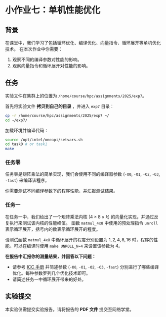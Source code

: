 # 小作业七：单机性能优化

## 背景

在课堂中，我们学习了包括循环优化、编译优化、向量指令、循环展开等单机优化技术。
在本次作业中你需要：

1. 观察不同的编译参数对性能的影响。
2. 观察向量指令和循环展开对性能的影响。

## 任务

实验文件在集群上的位置为 `/home/course/hpc/assignments/2025/exp7`。

首先将实验文件 **拷贝到自己的目录** ，并进入 `exp7` 目录：

```bash
cp -r /home/course/hpc/assignments/2025/exp7 ~/
cd ~/exp7/
```

加载环境并编译代码：

```bash
source /opt/intel/oneapi/setvars.sh
cd task0 # or task1
make
```

### 任务零

任务零是矩阵乘法的简单实现，我们会使用不同的编译器参数 (`-O0`, `-O1`, `-O2`, `-O3`, `-fast`) 来编译该程序。

你需要测试不同编译参数下的程序性能，并汇报测试结果。

### 任务一

在任务一中，我们给出了一个矩阵乘法内核 ($4 \times 8 \times k$) 的向量化实现，并通过反复执行来测试该内核的性能峰值。
函数 `matmul_4x8` 中使用的预处理指令 `unroll` 表示循环展开，括号内的数表示循环展开的程度。

请测试函数 `matmul_4x8` 中循环展开的程度分别设置为 $1, 2, 4, 8, 16$ 时，程序的性能。可以在编译时使用 `make UNROLL_N=4` 来设置该参数为 $4$。

**在报告中汇报你的测量结果，并回答以下问题：**

* 请参考 [ICC 手册](https://www.intel.com/content/www/us/en/develop/documentation/cpp-compiler-developer-guide-and-reference/top/compiler-reference/compiler-options/alphabetical-list-of-compiler-options.html) 并简述参数 (`-O0`, `-O1`, `-O2`, `-O3`, `-fast`) 分别进行了哪些编译优化。每种参数罗列几个优化技术即可。
* 请简述任务一中循环展开带来的好处。

## 实验提交

本实验仅需提交实验报告，请将报告的 **PDF 文件** 提交至网络学堂。
